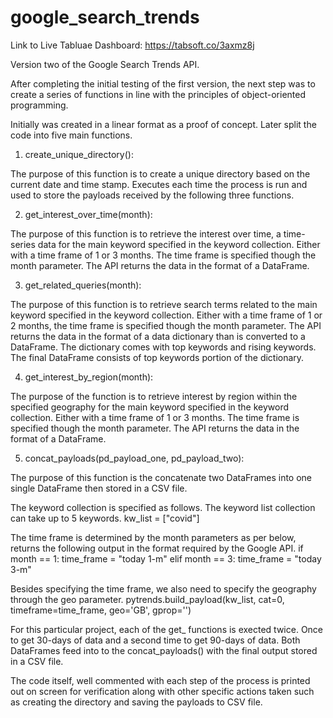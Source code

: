 # google_search_trends

Link to Live Tabluae Dashboard: https://tabsoft.co/3axmz8j

Version two of the Google Search Trends API. 

After completing the initial testing of the first version, the next step was to create a series of functions in line with the principles of object-oriented programming. 

Initially was created in a linear format as a proof of concept. Later split the code into five main functions. 

1. create_unique_directory():

The purpose of this function is to create a unique directory based on the current date and time stamp. Executes each time the process is run and used to store the payloads received by the following three functions. 

2. get_interest_over_time(month):

The purpose of this function is to retrieve the interest over time, a time-series data for the main keyword specified in the keyword collection. Either with a time frame of 1 or 3 months. The time frame is specified though the month parameter. The API returns the data in the format of a DataFrame.

3. get_related_queries(month):

The purpose of this function is to retrieve search terms related to the main keyword specified in the keyword collection. Either with a time frame of 1 or 2 months, the time frame is specified though the month parameter. The API returns the data in the format of a data dictionary than is converted to a DataFrame. The dictionary comes with top keywords and rising keywords. The final DataFrame consists of top keywords portion of the dictionary.

4. get_interest_by_region(month): 

The purpose of the function is to retrieve interest by region within the specified geography for the main keyword specified in the keyword collection. Either with a time frame of 1 or 3 months. The time frame is specified though the month parameter. The API returns the data in the format of a DataFrame.

5. concat_payloads(pd_payload_one, pd_payload_two):

The purpose of this function is the concatenate two DataFrames into one single DataFrame then stored in a CSV file. 

The keyword collection is specified as follows. The keyword list collection can take up to 5 keywords.
kw_list = ["covid"]

The time frame is determined by the month parameters as per below, returns the following output in the format required by the Google API.
    if month == 1:
        time_frame = "today 1-m"
    elif month == 3:
        time_frame = "today 3-m"

Besides specifying the time frame, we also need to specify the geography through the geo parameter. 
pytrends.build_payload(kw_list, cat=0, timeframe=time_frame, geo='GB', gprop='')

For this particular project, each of the get_ functions is exected twice. Once to get 30-days of data and a second time to get 90-days of data. Both DataFrames feed into to the concat_payloads() with the final output stored in a CSV file. 

The code itself, well commented with each step of the process is printed out on screen for verification along with other specific actions taken such as creating the directory and saving the payloads to CSV file. 
